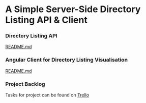 # A Simple Server-Side Directory Listing API & Client

### Directory Listing API
[README.md](backend/README.md)

### Angular Client for Directory Listing Visualisation
[README.md](frontend/README.md)

### Project Backlog
Tasks for project can be found on [Trello](https://trello.com/invite/b/yROjjMBW/ATTIec801441c3feb9e98bb8a6d8324362321E18CA50/jobjack-technical-assessment)